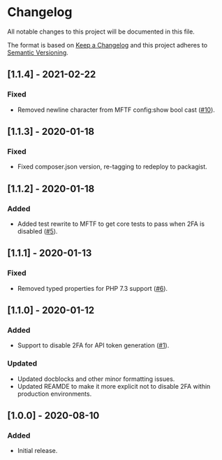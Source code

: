 # Changelog
All notable changes to this project will be documented in this file.

The format is based on [Keep a Changelog](http://keepachangelog.com/en/1.0.0/)
and this project adheres to [Semantic Versioning](http://semver.org/spec/v2.0.0.html).

## [1.1.4] - 2021-02-22

### Fixed
- Removed newline character from MFTF config:show bool cast ([#10](https://github.com/markshust/magento2-module-disabletwofactorauth/pull/10)).

## [1.1.3] - 2020-01-18

### Fixed
- Fixed composer.json version, re-tagging to redeploy to packagist.

## [1.1.2] - 2020-01-18

### Added
- Added test rewrite to MFTF to get core tests to pass when 2FA is disabled ([#5](https://github.com/markshust/magento2-module-disabletwofactorauth/pull/5)).

## [1.1.1] - 2020-01-13

### Fixed
- Removed typed properties for PHP 7.3 support ([#6](https://github.com/markshust/magento2-module-disabletwofactorauth/issues/6)).

## [1.1.0] - 2020-01-12

### Added
- Support to disable 2FA for API token generation ([#1](https://github.com/markshust/magento2-module-disabletwofactorauth/issues/1)).

### Updated
- Updated docblocks and other minor formatting issues.
- Updated REAMDE to make it more explicit not to disable 2FA within production environments.

## [1.0.0] - 2020-08-10

### Added
- Initial release.
